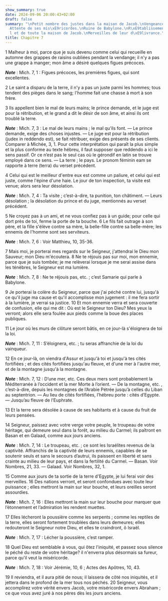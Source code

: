 ```yaml
---
show_summary: true
date: 2024-09-06 20:00:43+02:00
draft: false
summary: "\nPetit nombre des justes dans la maison de Jacob.\nVengeances du Seigneur.\n\
  Attente de ses mis\xE9ricordes.\nRuine de Babylone.\nR\xE9tablissement d\u2019Isra\xEB\
  l et de toute la maison de Jacob.\nMerveilles de leur d\xE9livrance.\n"
title: Chapitre 7
---
```





1 Malheur à moi, parce que je suis devenu comme celui qui recueille en automne des grappes de raisins oubliées pendant la vendange; il n'y a pas une grappe à manger; mon âme a désiré quelques figues précoces.

***Note*** :  Mich. 7, 1 : Figues précoces, les premières figues, qui sont excellentes.

2 Le saint a disparu de la terre, il n'y a pas un juste parmi les hommes; tous tendent des pièges dans le sang; l'homme fait une chasse à mort à son frère.


3 Ils appellent bien le mal de leurs mains; le prince demande, et le juge est pour la rétribution, et le grand a dit le désir de son âme, et ainsi ils ont troublé la terre.

***Note*** :  Mich. 7, 3 : Le mal de leurs mains ; le mal qu’ils font. ― Le prince demande, exige des choses injustes. ― Le juge est pour la rétribution (judex in reddendo est), se fait rétribuer, exige des présents de ses clients. Comparer à Michée, 3, 1. Pour cette interprétation qui paraît la plus simple et la plus conforme au texte hébreu, il faut supposer que reddendo a ici le sens passif. Or ce n’est pas le seul cas où le gérondif en latin se trouve employé dans ce sens. ― La terre ; le pays. Le pronom féminin eam se rapporte à terre (terra) du verset précédent.

4 Celui qui est le meilleur d'entre eux est comme un paliure, et celui qui est juste, comme l'épine d'une haie. Le jour de ton inspection, ta visite est venue; alors sera leur désolation.

***Note*** :  Mich. 7, 4 : Ta visite ; c’est-à-dire, ta punition, ton châtiment. ― Leurs désolation ; la désolation du prince et du juge, mentionnés au verset précédent.


5 Ne croyez pas à un ami, et ne vous confiez pas à un guide; pour celle qui dort près de toi, ferme la porte de ta bouche. 6 Le fils fait outrage à son père, et la fille s'élève contre sa mère, la belle-fille contre sa belle-mère; les ennemis de l'homme sont ses serviteurs.

***Note*** :  Mich. 7, 6 : Voir Matthieu, 10, 35-36.


7 Mais moi, je porterai mes regards sur le Seigneur, j'attendrai le Dieu mon Sauveur; mon Dieu m'écoutera. 8 Ne te réjouis pas sur moi, mon ennemie, parce que je suis tombée; je me relèverai lorsque je me serai assise dans les ténèbres, le Seigneur est ma lumière.

***Note*** :  Mich. 7, 8 : Ne te réjouis pas, etc. ; c’est Samarie qui parle à Babylone.

9 Je porterai la colère du Seigneur, parce que j'ai péché contre lui, jusqu'à ce qu'il juge ma cause et qu'il accomplisse mon jugement : il me fera sortir à la lumière, je verrai sa justice. 10 Et mon ennemie verra et sera couverte de confusion, elle qui me dit : Où est le Seigneur ton Dieu? Mes yeux la verront; alors elle sera foulée aux pieds comme la boue des places publiques.


11 Le jour où les murs de clôture seront bâtis, en ce jour-là s'éloignera de toi la loi.

***Note*** :  Mich. 7, 11 : S’éloignera, etc. ; tu seras affranchie de la loi du vainqueur.

12 En ce jour-là, on viendra d'Assur et jusqu'à toi et jusqu'à tes cités fortifiées ; et des cités fortifiées jusqu'au fleuve, et d'une mer à l'autre mer, et de la montagne jusqu'à la montagne.

***Note*** :  Mich. 7, 12 : D’une mer, etc. Ces deux mers sont probablement la Méditerranée à l’occident et la mer Morte à l’orient. ― De la montagne, etc. , c’est-à-dire, depuis les montagnes de l’Arabie Pétrée jusqu’à celles du Liban au septentrion. ― Au lieu de cités fortifiées, l’hébreu porte : cités d’Egypte. ― Jusqu’au fleuve de l’Euphrate.


13 Et la terre sera désolée à cause de ses habitants et à cause du fruit de leurs pensées.


14 Seigneur, paissez avec votre verge votre peuple, le troupeau de votre héritage, qui demeure seul dans la forêt, au milieu du Carmel; ils paîtront en Basan et en Galaad, comme aux jours anciens.

***Note*** :  Mich. 7, 14 : Le troupeau, etc. ; ce sont les Israélites revenus de la captivité. Affranchis de la captivité de leurs ennemis, capables de se soutenir seuls et sans le secours d’autrui, ils paissent en liberté et sans crainte au milieu de leur pays, et dans la fertilité du Carmel. ― Basan. Voir Nombres, 21, 33. ― Galaad. Voir Nombres, 32, 1.

15 Comme aux jours de ta sortie de la terre d'Egypte, je lui ferai voir des merveilles. 16 Des nations verront, et seront confondues avec toute leur puissance ; elles mettront la main sur leur bouche, et leurs oreilles seront assourdies.

***Note*** :  Mich. 7, 16 : Elles mettront la main sur leur bouche pour marquer que l’étonnement et l’admiration les rendent muettes.

17 Elles lécheront la poussière comme les serpents ; comme les reptiles de la terre, elles seront fortement troublées dans leurs demeures; elles redouteront le Seigneur notre Dieu, et elles te craindront, ô Israël.

***Note*** :  Mich. 7, 17 : Lécher la poussière, c’est ramper.


18 Quel Dieu est semblable à vous, qui ôtez l'iniquité, et passez sous silence le péché du reste de votre héritage? il n'enverra plus désormais sa fureur, parce qu'il veut la miséricorde.

***Note*** :  Mich. 7, 18 : Voir Jérémie, 10, 6 ; Actes des Apôtres, 10, 43.

19 Il reviendra, et il aura pitié de nous; il laissera de côté nos iniquités, et il jettera dans le profond de la mer tous nos péchés. 20 Seigneur, vous accomplirez votre vérité envers Jacob, votre miséricorde envers Abraham ; ce que vous avez juré à nos pères dès les jours anciens.
